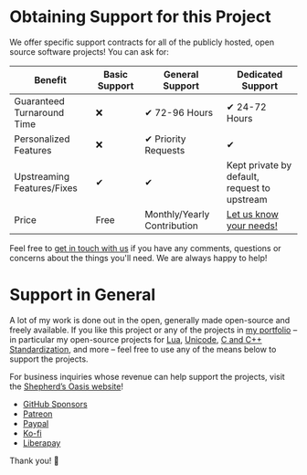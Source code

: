 # Obtaining Support for this Project

We offer specific support contracts for all of the publicly hosted, open source software projects! You can ask for:

| Benefit | Basic Support | General Support | Dedicated Support |
|---------|---------------|-----------------|-------------------|
| Guaranteed Turnaround Time | ❌ | ✔ 72-96 Hours | ✔ 24-72 Hours |
| Personalized Features | ❌ | ✔ Priority Requests | ✔ |
| Upstreaming Features/Fixes  | ✔ | ✔ | Kept private by default, request to upstream |
| Price | Free | Monthly/Yearly Contribution | [Let us know your needs!](https://soasis.org/contact/opensource/) |

Feel free to [get in touch with us](https://soasis.org/contact/opensource/) if you have any comments, questions or concerns about the things you'll need. We are always happy to help!




# Support in General

A lot of my work is done out in the open, generally made open-source and freely available. If you like this project or any of the projects in [my portfolio](https://thephd.github.io/portfolio/) – in particular my open-source projects for [Lua](https://sol2.readthedocs.io/en/latest/), [Unicode](https://thephd.github.io/portfolio/text), [C and C++ Standardization](https://thephd.github.io/portfolio/standard), and more – feel free to use any of the means below to support the projects.

For business inquiries whose revenue can help support the projects, visit the [Shepherd’s Oasis website](https://soasis.org/)!

- [GitHub Sponsors](https://github.com/users/ThePhD/sponsorship)
- [Patreon](https://www.patreon.com/Soasis)
- [Paypal](https://www.paypal.me/Soasis)
- [Ko-fi](https://ko-fi.com/Soasis)
- [Liberapay](https://liberapay.com/Soasis)

Thank you! 💚

